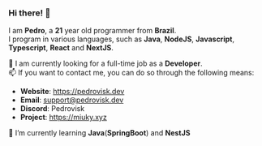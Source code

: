 ### Hi there! 👋  
I am **Pedro**, a **21** year old programmer from **Brazil**.  
I program in various languages, such as **Java**, **NodeJS**, **Javascript**, **Typescript**, **React** and **NextJS**.  

💼 I am currently looking for a full-time job as a **Developer**.  
📫 If you want to contact me, you can do so through the following means:  
  - **Website**: https://pedrovisk.dev
  - **Email**: support@pedrovisk.dev 
  - **Discord**: Pedrovisk
  - **Project**: https://miuky.xyz
    
🌱 I’m currently learning **Java**(**SpringBoot**) and **NestJS**
